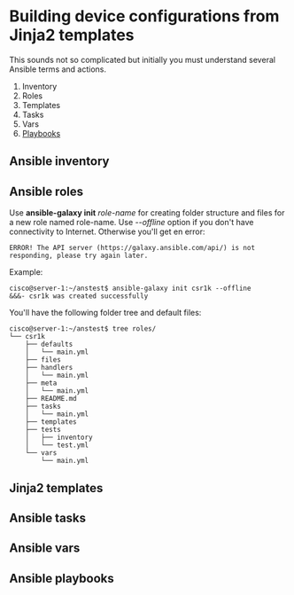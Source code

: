 # Building device configurations from Jinja2 templates

This sounds not so complicated but initially you must understand several Ansible terms and actions.
1. Inventory
2. Roles
3. Templates
4. Tasks
5. Vars
6. [Playbooks](#playbooks)

## Ansible inventory

## Ansible roles
Use **ansible-galaxy init** *role-name* for creating folder structure and files for a new role named role-name. Use *--offline* option if you don't have connectivity to Internet. Otherwise you'll get en error:
```
ERROR! The API server (https://galaxy.ansible.com/api/) is not responding, please try again later.
```
Example:
```
cisco@server-1:~/anstest$ ansible-galaxy init csr1k --offline
&&&- csr1k was created successfully
```
You'll have the following folder tree and default files:
```
cisco@server-1:~/anstest$ tree roles/
└── csr1k
    ├── defaults
    │   └── main.yml
    ├── files
    ├── handlers
    │   └── main.yml
    ├── meta
    │   └── main.yml
    ├── README.md
    ├── tasks
    │   └── main.yml
    ├── templates
    ├── tests
    │   ├── inventory
    │   └── test.yml
    └── vars
        └── main.yml
```

## Jinja2 templates

## Ansible tasks

## Ansible vars

## <a name="playbooks">Ansible playbooks</a>
